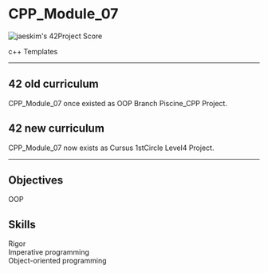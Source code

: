 # CPP_Module_07


![jaeskim's 42Project Score](https://badge42.herokuapp.com/api/project/mmizuno/CPP_Module_07)  

c++ Templates  


---


## 42 old curriculum

CPP_Module_07 once existed as OOP Branch Piscine_CPP Project.  

## 42 new curriculum

CPP_Module_07 now exists as Cursus 1stCircle Level4 Project.  


---


## Objectives

OOP  


## Skills

Rigor  
Imperative programming  
Object-oriented programming  

